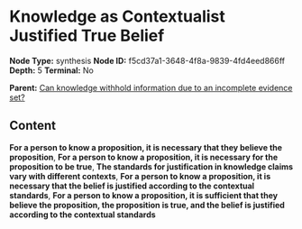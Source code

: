 # Knowledge as Contextualist Justified True Belief

**Node Type:** synthesis
**Node ID:** f5cd37a1-3648-4f8a-9839-4fd4eed866ff
**Depth:** 5
**Terminal:** No

**Parent:** [Can knowledge withhold information due to an incomplete evidence set?](can-knowledge-withhold-information-due-to-an-incomplete-evidence-set-antithesis-1659c747-282b-4524-a746-b46c4b6a12dd.md)

## Content

**For a person to know a proposition, it is necessary that they believe the proposition**, **For a person to know a proposition, it is necessary for the proposition to be true**, **The standards for justification in knowledge claims vary with different contexts**, **For a person to know a proposition, it is necessary that the belief is justified according to the contextual standards**, **For a person to know a proposition, it is sufficient that they believe the proposition, the proposition is true, and the belief is justified according to the contextual standards**
